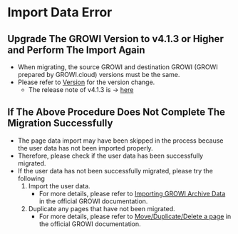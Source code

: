 # Import Data Error

## Upgrade The GROWI Version to v4.1.3 or Higher and Perform The Import Again

- When migrating, the source GROWI and destination GROWI (GROWI prepared by GROWI.cloud) versions must be the same.
- Please refer to [Version](/en/cloud/version.html) for the version change.
  - The release note of v4.1.3 is → [here](https://github.com/weseek/growi/releases/tag/v4.1.3)

## If The Above Procedure Does Not Complete The Migration Successfully

- The page data import may have been skipped in the process because the user data has not been imported properly.
- Therefore, please check if the user data has been successfully migrated.
- If the user data has not been successfully migrated, please try the following
    1. Import the user data.
        - For more details, please refer to [Importing GROWI Archive Data](https://docs.growi.org/en/admin-guide/management-cookbook/import.html#growi-archive-data-import) in the official GROWI documentation.
    1. Duplicate any pages that have not been migrated.
        - For more details, please refer to [Move/Duplicate/Delete a page](https://docs.growi.org/en/guide/features/page_operation.html) in the official GROWI documentation.
